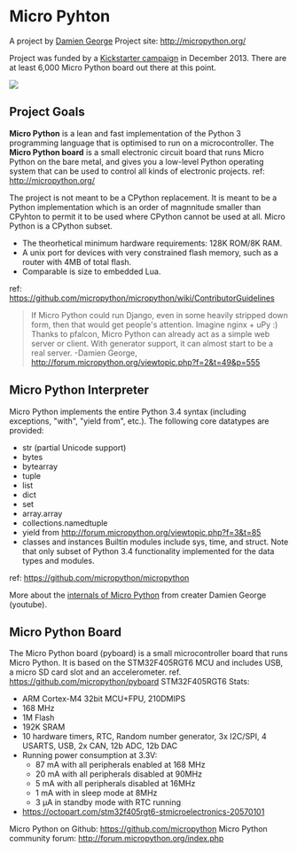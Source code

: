 # Micro Pyhton
A project by [Damien George](http://dpgeorge.net/)
Project site: http://micropython.org/

Project was funded by a [Kickstarter campaign](https://www.kickstarter.com/projects/214379695/micro-python-python-for-microcontrollers) in December 2013. There are at least 6,000 Micro Python board out there at this point.

<img src="http://micropython.org/static/store/img/pybv10b-persp.jpg" />

## Project Goals
**Micro Python** is a lean and fast implementation of the Python 3 programming language that is optimised to run on a microcontroller. The **Micro Python board** is a small electronic circuit board that runs Micro Python on the bare metal, and gives you a low-level Python operating system that can be used to control all kinds of electronic projects.
ref: http://micropython.org/

The project is not meant to be a CPython replacement. It is meant to be a Python implementation which is an order of magnnitude smaller than CPyhton to permit it to be used where CPython cannot be used at all. Micro Python is a CPython subset.
* The theorhetical minimum hardware requirements: 128K ROM/8K RAM.
* A unix port for devices with very constrained flash memory, such as a router with 4MB of total flash.
* Comparable is size to embedded Lua.

ref: https://github.com/micropython/micropython/wiki/ContributorGuidelines

>If Micro Python could run Django, even in some heavily stripped down form, then that would get people's attention. Imagine nginx + uPy :) Thanks to pfalcon, Micro Python can already act as a simple web server or client. With generator support, it can almost start to be a real server.
-Damien George, http://forum.micropython.org/viewtopic.php?f=2&t=49&p=555


## Micro Python Interpreter
Micro Python implements the entire Python 3.4 syntax (including exceptions, "with", "yield from", etc.). The following core datatypes are provided:
* str (partial Unicode support)
* bytes
* bytearray
* tuple
* list
* dict
* set
* array.array
* collections.namedtuple
* yield from http://forum.micropython.org/viewtopic.php?f=3&t=85
* classes and instances
Builtin modules include sys, time, and struct. Note that only subset of Python 3.4 functionality implemented for the data types and modules.

ref: https://github.com/micropython/micropython

More about the [internals of Micro Python](https://www.youtube.com/watch?v=cItKVmoeJsw) from creater Damien George (youtube).

## Micro Python Board
The Micro Python board (pyboard) is a small microcontroller board that runs Micro Python. It is based on the STM32F405RGT6 MCU and includes USB, a micro SD card slot and an accelerometer.
ref. https://github.com/micropython/pyboard
STM32F405RGT6 Stats:
* ARM Cortex-M4 32bit MCU+FPU, 210DMIPS
* 168 MHz
* 1M Flash
* 192K SRAM
* 10 hardware timers, RTC, Random number generator, 3x I2C/SPI, 4 USARTS, USB, 2x CAN, 12b ADC, 12b DAC
* Running power consumption at 3.3V:
  * 87 mA with all peripherals enabled at 168 MHz
  * 20 mA with all peripherals disabled at 90MHz
  * 5 mA with all peripherals disabled at 16MHz
  * 1 mA with in sleep mode at 8MHz
  * 3 µA in standby mode with RTC running
* https://octopart.com/stm32f405rgt6-stmicroelectronics-20570101

Micro Python on Github: https://github.com/micropython
Micro Python community forum: http://forum.micropython.org/index.php

 
